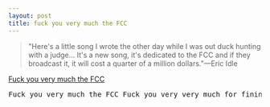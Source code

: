```yaml
---
layout: post
title: fuck you very much the FCC 
---
```



<blockquote>"Here's a little song I wrote the other day while I was out duck hunting with a judge... It's a new song, it's dedicated to the FCC and if they broadcast it, it will cost a quarter of a million dollars."&mdash;Eric Idle </blockquote>

<a href="http://www.pythonline.com/plugs/idle/FCCSong.mp3">Fuck you very much the FCC </a>

<pre>Fuck you very much the FCC Fuck you very very much for fining me Five thousand bucks a fuck, so I'm really out of luck That's more than Heidi Kleiss was charging me. [...] </pre>
